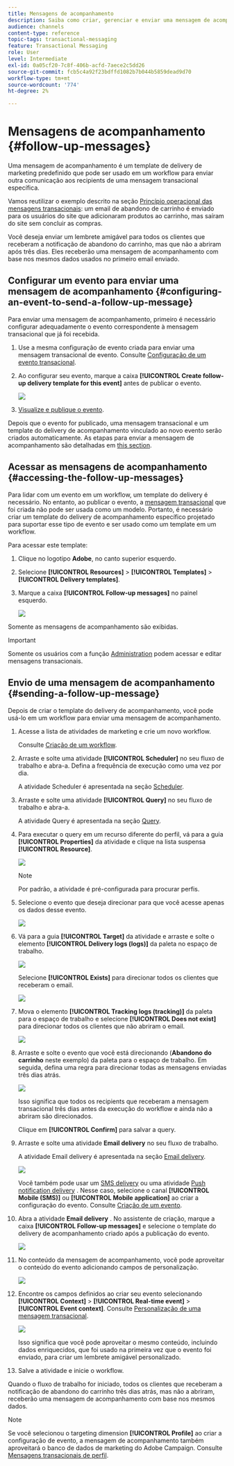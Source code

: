 ```yaml
---
title: Mensagens de acompanhamento
description: Saiba como criar, gerenciar e enviar uma mensagem de acompanhamento.
audience: channels
content-type: reference
topic-tags: transactional-messaging
feature: Transactional Messaging
role: User
level: Intermediate
exl-id: 0a05cf20-7c8f-406b-acfd-7aece2c5dd26
source-git-commit: fcb5c4a92f23bdffd1082b7b044b5859dead9d70
workflow-type: tm+mt
source-wordcount: '774'
ht-degree: 2%

---
```


# Mensagens de acompanhamento {#follow-up-messages}

Uma mensagem de acompanhamento é um template de delivery de marketing predefinido que pode ser usado em um workflow para enviar outra comunicação aos recipients de uma mensagem transacional específica.

Vamos reutilizar o exemplo descrito na seção [Princípio operacional das mensagens transacionais](../../channels/using/getting-started-with-transactional-msg.md#transactional-messaging-operating-principle): um email de abandono de carrinho é enviado para os usuários do site que adicionaram produtos ao carrinho, mas saíram do site sem concluir as compras.

Você deseja enviar um lembrete amigável para todos os clientes que receberam a notificação de abandono do carrinho, mas que não a abriram após três dias. Eles receberão uma mensagem de acompanhamento com base nos mesmos dados usados no primeiro email enviado.

## Configurar um evento para enviar uma mensagem de acompanhamento {#configuring-an-event-to-send-a-follow-up-message}

Para enviar uma mensagem de acompanhamento, primeiro é necessário configurar adequadamente o evento correspondente à mensagem transacional que já foi recebida.

1. Use a mesma configuração de evento criada para enviar uma mensagem transacional de evento. Consulte [Configuração de um evento transacional](../../channels/using/configuring-transactional-event.md).
1. Ao configurar seu evento, marque a caixa **[!UICONTROL Create follow-up delivery template for this event]** antes de publicar o evento.

   ![](assets/message-center_follow-up-checkbox.png)

1. [Visualize e publique o evento](../../channels/using/publishing-transactional-event.md#previewing-and-publishing-the-event).

Depois que o evento for publicado, uma mensagem transacional e um template do delivery de acompanhamento vinculado ao novo evento serão criados automaticamente. As etapas para enviar a mensagem de acompanhamento são detalhadas em [this section](#sending-a-follow-up-message).

## Acessar as mensagens de acompanhamento {#accessing-the-follow-up-messages}

Para lidar com um evento em um workflow, um template do delivery é necessário. No entanto, ao publicar o evento, a [mensagem transacional](../../channels/using/editing-transactional-message.md) que foi criada não pode ser usada como um modelo. Portanto, é necessário criar um template do delivery de acompanhamento específico projetado para suportar esse tipo de evento e ser usado como um template em um workflow.

Para acessar este template:

1. Clique no logotipo **Adobe**, no canto superior esquerdo.
1. Selecione **[!UICONTROL Resources]** > **[!UICONTROL Templates]** > **[!UICONTROL Delivery templates]**.
1. Marque a caixa **[!UICONTROL Follow-up messages]** no painel esquerdo.

   ![](assets/message-center_follow-up-search.png)

Somente as mensagens de acompanhamento são exibidas.

>[!IMPORTANT]
>
>Somente os usuários com a função [Administration](../../administration/using/users-management.md#functional-administrators) podem acessar e editar mensagens transacionais.

## Envio de uma mensagem de acompanhamento {#sending-a-follow-up-message}

Depois de criar o template do delivery de acompanhamento, você pode usá-lo em um workflow para enviar uma mensagem de acompanhamento.

<!--You need to set up a workflow targeting the event corresponding to the transactional message that was already received.-->

1. Acesse a lista de atividades de marketing e crie um novo workflow.

   Consulte [Criação de um workflow](../../automating/using/building-a-workflow.md#creating-a-workflow).

1. Arraste e solte uma atividade **[!UICONTROL Scheduler]** no seu fluxo de trabalho e abra-a. Defina a frequência de execução como uma vez por dia.

   A atividade Scheduler é apresentada na seção [Scheduler](../../automating/using/scheduler.md).

1. Arraste e solte uma atividade **[!UICONTROL Query]** no seu fluxo de trabalho e abra-a.

   A atividade Query é apresentada na seção [Query](../../automating/using/query.md).

1. Para executar o query em um recurso diferente do perfil, vá para a guia **[!UICONTROL Properties]** da atividade e clique na lista suspensa **[!UICONTROL Resource]**.

   ![](assets/message-center_follow-up-query-properties.png)

   >[!NOTE]
   >
   >Por padrão, a atividade é pré-configurada para procurar perfis.

1. Selecione o evento que deseja direcionar para que você acesse apenas os dados desse evento.

   ![](assets/message-center_follow-up-query-resource.png)

1. Vá para a guia **[!UICONTROL Target]** da atividade e arraste e solte o elemento **[!UICONTROL Delivery logs (logs)]** da paleta no espaço de trabalho.

   ![](assets/message-center_follow-up-delivery-logs.png)

   Selecione **[!UICONTROL Exists]** para direcionar todos os clientes que receberam o email.

   ![](assets/message-center_follow-up-delivery-logs-exists.png)

1. Mova o elemento **[!UICONTROL Tracking logs (tracking)]** da paleta para o espaço de trabalho e selecione **[!UICONTROL Does not exist]** para direcionar todos os clientes que não abriram o email.

   ![](assets/message-center_follow-up-delivery-and-tracking-logs.png)

1. Arraste e solte o evento que você está direcionando (**Abandono do carrinho** neste exemplo) da paleta para o espaço de trabalho. Em seguida, defina uma regra para direcionar todas as mensagens enviadas três dias atrás.

   ![](assets/message-center_follow-up-created.png)

   Isso significa que todos os recipients que receberam a mensagem transacional três dias antes da execução do workflow e ainda não a abriram são direcionados.

   Clique em **[!UICONTROL Confirm]** para salvar a query.

1. Arraste e solte uma atividade **Email delivery** no seu fluxo de trabalho.

   A atividade Email delivery é apresentada na seção [Email delivery](../../automating/using/email-delivery.md).

   ![](assets/message-center_follow-up-workflow.png)

   Você também pode usar um [SMS delivery](../../automating/using/sms-delivery.md) ou uma atividade [Push notification delivery](../../automating/using/push-notification-delivery.md) . Nesse caso, selecione o canal **[!UICONTROL Mobile (SMS)]** ou **[!UICONTROL Mobile application]** ao criar a configuração do evento. Consulte [Criação de um evento](../../channels/using/configuring-transactional-event.md#creating-an-event).

1. Abra a atividade **Email delivery** . No assistente de criação, marque a caixa **[!UICONTROL Follow-up messages]** e selecione o template do delivery de acompanhamento criado após a publicação do evento.

   ![](assets/message-center_follow-up-template.png)

1. No conteúdo da mensagem de acompanhamento, você pode aproveitar o conteúdo do evento adicionando campos de personalização.

   ![](assets/message-center_follow-up-content.png)

1. Encontre os campos definidos ao criar seu evento selecionando **[!UICONTROL Context]** > **[!UICONTROL Real-time event]** > **[!UICONTROL Event context]**. Consulte [Personalização de uma mensagem transacional](../../channels/using/editing-transactional-message.md#personalizing-a-transactional-message).

   ![](assets/message-center_follow-up-personalization.png)

   Isso significa que você pode aproveitar o mesmo conteúdo, incluindo dados enriquecidos, que foi usado na primeira vez que o evento foi enviado, para criar um lembrete amigável personalizado.

1. Salve a atividade e inicie o workflow.

Quando o fluxo de trabalho for iniciado, todos os clientes que receberam a notificação de abandono do carrinho três dias atrás, mas não a abriram, receberão uma mensagem de acompanhamento com base nos mesmos dados.

>[!NOTE]
>
>Se você selecionou o targeting dimension **[!UICONTROL Profile]** ao criar a configuração de evento, a mensagem de acompanhamento também aproveitará o banco de dados de marketing do Adobe Campaign. Consulte [Mensagens transacionais de perfil](../../channels/using/editing-transactional-message.md#profile-transactional-message-specificities).

